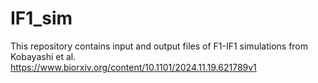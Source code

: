 # IF1_sim
This repository contains input and output files of F1-IF1 simulations from Kobayashi et al.   
https://www.biorxiv.org/content/10.1101/2024.11.19.621789v1

